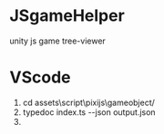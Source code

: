 # JSgameHelper
 unity js game tree-viewer
# VScode
1. cd assets\script\pixijs\gameobject/
1. typedoc index.ts --json output.json
2. 